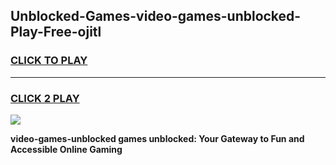 
## Unblocked-Games-video-games-unblocked-Play-Free-ojitl
<h3>
<a href="https://premium76.site?title=video-games-unblocked&ref=10A">CLICK TO PLAY</a></h3>
<hr>

<h3>
<a href="https://premium76.site?title=video-games-unblocked&ref=10A">CLICK 2 PLAY</a>
  
</h3>

<a href="https://premium76.site?title=video-games-unblocked&ref=10A"><img src="https://clearcache.store/games.png"></a>


**video-games-unblocked games unblocked: Your Gateway to Fun and Accessible Online Gaming**
